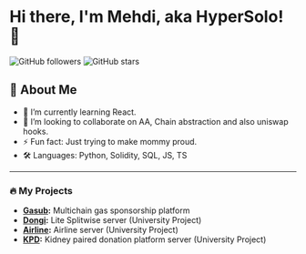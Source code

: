 # Hi there, I'm Mehdi, aka HyperSolo! 👋

![GitHub followers](https://img.shields.io/github/followers/itsmehdiabdi?style=social)
![GitHub stars](https://img.shields.io/github/stars/itsmehdiabdi?style=social)

## 🚀 About Me

- 🌱 I’m currently learning React.
- 👯 I’m looking to collaborate on AA, Chain abstraction and also uniswap hooks.
- ⚡ Fun fact: Just trying to make mommy proud.
- 🛠️ Languages: Python, Solidity, SQL, JS, TS

---

### 🔥 My Projects

- **[Gasub](https://github.com/mahdieh-amiri1/ethglobal-bangkok):** Multichain gas sponsorship platform
- **[Dongi](https://github.com/Dongi-App/Dongi-Server):** Lite Splitwise server (University Project)
- **[Airline](https://github.com/itsmehdiabdi/Airline-Server):** Airline server (University Project)
- **[KPD](https://github.com/itsmehdiabdi/kidney-paired-donation-server):** Kidney paired donation platform server (University Project)
